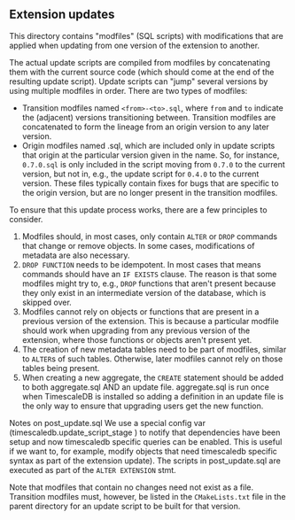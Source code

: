 ## Extension updates

This directory contains "modfiles" (SQL scripts) with modifications
that are applied when updating from one version of the extension to
another.

The actual update scripts are compiled from modfiles by concatenating
them with the current source code (which should come at the end of the
resulting update script). Update scripts can "jump" several versions
by using multiple modfiles in order. There are two types of modfiles:

* Transition modfiles named `<from>-<to>.sql`, where `from` and `to`
  indicate the (adjacent) versions transitioning between. Transition
  modfiles are concatenated to form the lineage from an origin version
  to any later version.
* Origin modfiles named <version>.sql, which are included only in
  update scripts that origin at the particular version given in the
  name. So, for instance, `0.7.0.sql` is only included in the script
  moving from `0.7.0` to the current version, but not in, e.g., the
  update script for `0.4.0` to the current version. These files
  typically contain fixes for bugs that are specific to the origin
  version, but are no longer present in the transition modfiles.

To ensure that this update process works, there are a few principles
to consider.

1. Modfiles should, in most cases, only contain `ALTER` or `DROP`
   commands that change or remove objects. In some cases,
   modifications of metadata are also necessary.
2. `DROP FUNCTION` needs to be idempotent. In most cases that means
   commands should have an `IF EXISTS` clause. The reason is that
   some modfiles might try to, e.g., `DROP` functions that aren't
   present because they only exist in an intermediate version of the
   database, which is skipped over.
3. Modfiles cannot rely on objects or functions that are present in a
   previous version of the extension. This is because a particular
   modfile should work when upgrading from any previous version of the
   extension, where those functions or objects aren't present yet.
4. The creation of new metadata tables need to be part of modfiles,
   similar to `ALTER`s of such tables. Otherwise, later modfiles
   cannot rely on those tables being present.
5. When creating a new aggregate, the `CREATE` statement should be
   added to both aggregate.sql AND an update file. aggregate.sql is
   run once when TimescaleDB is installed so adding a definition in
   an update file is the only way to ensure that upgrading users get
   the new function.

Notes on post_update.sql
   We use a special config var (timescaledb.update_script_stage )
to notify that dependencies have been setup and now timescaledb 
specific queries can be enabled. This is useful if we want to, 
for example, modify objects that need timescaledb specific syntax as
part of the extension update).
The scripts in post_update.sql are executed as part of the `ALTER
EXTENSION` stmt.

Note that modfiles that contain no changes need not exist as a
file. Transition modfiles must, however, be listed in the
`CMakeLists.txt` file in the parent directory for an update script to
be built for that version.
